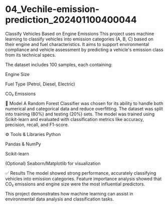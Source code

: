 # 04_Vechile-emission-prediction_202401100400044

  Classify Vehicles Based on Engine Emissions
This project uses machine learning to classify vehicles into emission categories (A, B, C) based on their engine and fuel characteristics. It aims to support environmental compliance and vehicle assessment by predicting a vehicle's emission class from its technical specs.

The dataset includes 100 samples, each containing:

Engine Size

Fuel Type (Petrol, Diesel, Electric)

CO₂ Emissions

🧠 Model
A Random Forest Classifier was chosen for its ability to handle both numerical and categorical data and reduce overfitting. The dataset was split into training (80%) and testing (20%) sets. The model was trained using Scikit-learn and evaluated with classification metrics like accuracy, precision, recall, and F1-score.

⚙️ Tools & Libraries
Python

Pandas & NumPy

Scikit-learn

(Optional) Seaborn/Matplotlib for visualization

✅ Results
The model showed strong performance, accurately classifying vehicles into emission categories. Feature importance analysis showed that CO₂ emissions and engine size were the most influential predictors.

This project demonstrates how machine learning can assist in environmental data analysis and classification tasks.
